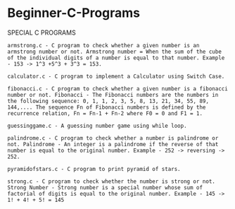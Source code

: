 # Beginner-C-Programs
SPECIAL C PROGRAMS


    armstrong.c - C program to check whether a given number is an armstrong number or not. Armstrong number = When the sum of the cube of the individual digits of a number is equal to that number. Example - 153 -> 1^3 +5^3 + 3^3 = 153.

    calculator.c - C program to implement a Calculator using Switch Case.

    fibonacci.c - C program to check whether a given number is a fibonacci number or not. Fibonacci - The Fibonacci numbers are the numbers in the following sequence: 0, 1, 1, 2, 3, 5, 8, 13, 21, 34, 55, 89, 144,.... The sequence Fn of Fibonacci numbers is defined by the recurrence relation, Fn = Fn-1 + Fn-2 where F0 = 0 and F1 = 1.

    guessinggame.c - A guessing number game using while loop.

    palindrome.c - C program to check whether a number is palindrome or not. Palindrome - An integer is a palindrome if the reverse of that number is equal to the original number. Example - 252 -> reversing -> 252.

    pyramidofstars.c - C program to print pyramid of stars.

    strong.c - C program to check whether the number is strong or not. Strong Number - Strong number is a special number whose sum of factorial of digits is equal to the original number. Example - 145 -> 1! + 4! + 5! = 145
